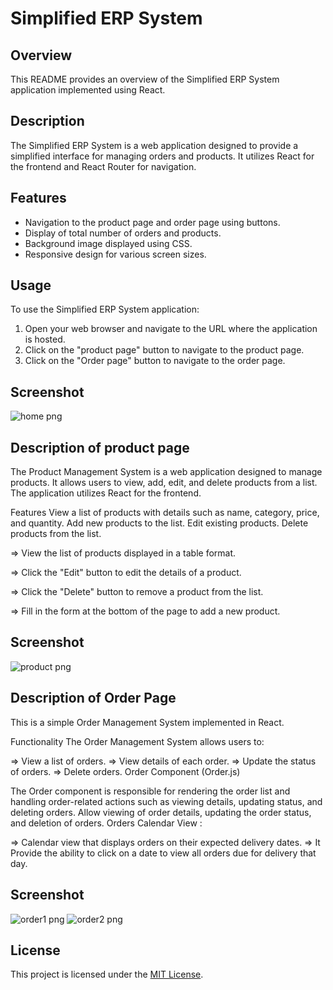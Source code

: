 # Simplified ERP System

## Overview

This README provides an overview of the Simplified ERP System application implemented using React.

## Description

The Simplified ERP System is a web application designed to provide a simplified interface for managing orders and products. It utilizes React for the frontend and React Router for navigation.

## Features

- Navigation to the product page and order page using buttons.
- Display of total number of orders and products.
- Background image displayed using CSS.
- Responsive design for various screen sizes.


## Usage

To use the Simplified ERP System application:

1. Open your web browser and navigate to the URL where the application is hosted.
2. Click on the "product page" button to navigate to the product page.
3. Click on the "Order page" button to navigate to the order page.

## Screenshot
![home png](https://github.com/prasaddiviti/ERPsystems/assets/141943264/02b78c5b-7f5e-4664-b3dc-11d2f83943b3)

## Description of product page
The Product Management System is a web application designed to manage products. It allows users to view, add, edit, and delete products from a list. The application utilizes React for the frontend.

Features
View a list of products with details such as name, category, price, and quantity.
Add new products to the list.
Edit existing products.
Delete products from the list.

=> View the list of products displayed in a table format.

=> Click the "Edit" button to edit the details of a product.

=> Click the "Delete" button to remove a product from the list.

=> Fill in the form at the bottom of the page to add a new product.
## Screenshot
![product png](https://github.com/prasaddiviti/ERPsystems/assets/141943264/c2b70b34-0164-41eb-ace3-9497ee843431)

## Description of Order Page
This is a simple Order Management System implemented in React.

Functionality
The Order Management System allows users to:

=> View a list of orders.
=> View details of each order.
=> Update the status of orders.
=> Delete orders.
Order Component (Order.js)

The Order component is responsible for rendering the order list and handling order-related actions such as viewing details, updating status, and deleting orders.
Allow viewing of order details, updating the order status, and deletion
of orders.
Orders Calendar View :

=> Calendar view that displays orders on their expected delivery dates.
=> It Provide the ability to click on a date to view all orders due for delivery that day.
## Screenshot
![order1 png](https://github.com/prasaddiviti/ERPsystems/assets/141943264/842f6219-8e6d-44e4-b5be-d96f0bfc5f35)
![order2 png](https://github.com/prasaddiviti/ERPsystems/assets/141943264/4c10589d-2e86-4c0f-ba55-4d17a7b224d0)
## License
This project is licensed under the [MIT License](LICENSE).

